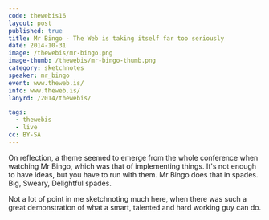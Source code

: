 ```yaml
---
code: thewebis16
layout: post
published: true
title: Mr Bingo - The Web is taking itself far too seriously
date: 2014-10-31
image: /thewebis/mr-bingo.png
image-thumb: /thewebis/mr-bingo-thumb.png
category: sketchnotes
speaker: mr_bingo
event: www.theweb.is/
info: www.theweb.is/
lanyrd: /2014/thewebis/

tags:
  - thewebis
  - live
cc: BY-SA
---
```


On reflection, a theme seemed to emerge from the whole conference when watching Mr Bingo, which was that of implementing things. It's not enough to have ideas, but you have to run with them. Mr Bingo does that in spades. Big, Sweary, Delightful spades.

Not a lot of point in me sketchnoting much here, when there was such a great demonstration of what a smart, talented and hard working guy can do.
